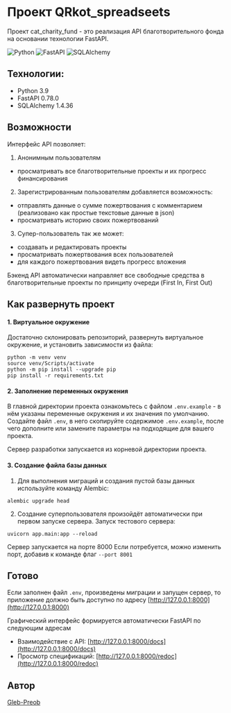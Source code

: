 # Проект QRkot_spreadseets
Проект cat_charity_fund - это реализация API благотворительного фонда на основании технологии FastAPI.

![Python](https://img.shields.io/badge/python-3670A0?style=for-the-badge&logo=python&logoColor=ffdd54)
![FastAPI](https://img.shields.io/badge/FastAPI-005571?style=for-the-badge&logo=fastapi)
![SQLAlchemy](https://img.shields.io/badge/SQLAlchemy-306998?logo=python&logoColor=white)

## Технологии:
- Python 3.9
- FastAPI 0.78.0
- SQLAlchemy 1.4.36


## Возможности

Интерфейс API позволяет:
1. Анонимным пользователям
* просматривать все благотворительные проекты и их прогресс финансирования

2. Зарегистрированным пользователям добавляется возможность:
* отправлять данные о сумме пожертвования с комментарием (реализовано как простые текстовые данные в json)
* просматривать историю своих пожертвований

3. Супер-пользователь так же может:
* создавать и редактировать проекты
* просматривать пожертвования всех пользователей
* для каждого пожертвования видеть прогресс вложения

Бэкенд API автоматически направляет все свободные средства в благотворительные проекты по принципу очереди (First In, First Out)


## Как развернуть проект

#### 1. Виртуальное окружение
Достаточно склонировать репозиторий, развернуть виртуальное окружение, и установить зависимости из файла:

```
python -m venv venv
source venv/Scripts/activate
python -m pip install --upgrade pip
pip install -r requirements.txt
```

#### 2. Заполнение переменных окружения
В главной директории проекта ознакомьтесь с файлом `.env.example` - в нём указаны переменные окружения и их значения по умолчанию.
Создайте файл `.env`, в него скопируйте содержимое `.env.example`, после чего дополните или замените параметры на подходящие для вашего проекта.

Сервер разработки запускается из корневой директории проекта.


#### 3. Создание файла базы данных

1. Для выполнения миграций и создания пустой базы данных используйте команду Alembic:

```
alembic upgrade head
```

2. Создание суперпользователя произойдёт автоматически при первом запуске сервера.
Запуск тестового сервера:
```
uvicorn app.main:app --reload
```

Сервер запускается на порте 8000
Если потребуется, можно изменить порт, добавив к команде флаг `--port 8001`

## Готово
Если заполнен файл `.env`, произведены миграции и запущен сервер, то приложение должно быть доступно по адресу 
[http://127.0.0.1:8000](http://127.0.0.1:8000)

Графический интерфейс формируется автоматически FastAPI по следующим адресам
* Взаимодействие с API: [http://127.0.0.1:8000/docs](http://127.0.0.1:8000/docs)
* Просмотр спецификаций: [http://127.0.0.1:8000/redoc](http://127.0.0.1:8000/redoc)


## Автор
[Gleb-Preob](https://github.com/Gleb-Preob)